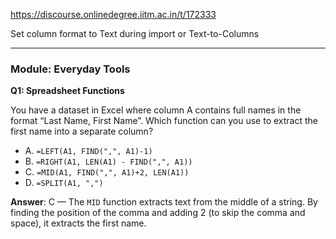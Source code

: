 https://discourse.onlinedegree.iitm.ac.in/t/172333

Set column format to Text during import or Text-to-Columns</p>
<hr/>
<h3><a class="anchor" href="#p-617737-module-everyday-tools-25" name="p-617737-module-everyday-tools-25"></a>Module: Everyday Tools</h3>
<p><strong>Q1: Spreadsheet Functions</strong></p>
<p>You have a dataset in Excel where column A contains full names in the format “Last Name, First Name”. Which function can you use to extract the first name into a separate column?</p>
<ul>
<li>A. <code>=LEFT(A1, FIND(",", A1)-1)</code></li>
<li>B. <code>=RIGHT(A1, LEN(A1) - FIND(",", A1))</code></li>
<li>C. <code>=MID(A1, FIND(",", A1)+2, LEN(A1))</code></li>
<li>D. <code>=SPLIT(A1, ",")</code></li>
</ul>
<p><strong>Answer</strong>: C — The <code>MID</code> function extracts text from the middle of a string. By finding the position of the comma and adding 2 (to skip the comma and space), it extracts the first name.